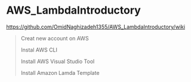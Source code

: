 # AWS_LambdaIntroductory

https://github.com/OmidNaghizadeh1355/AWS_LambdaIntroductory/wiki

> Creat new account on AWS
> 
> Instal AWS CLI
> 
> Install AWS Visual Studio Tool
> 
> Install Amazon Lamda Template
> 
